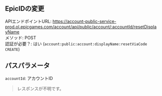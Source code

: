 ## EpicIDの変更

APIエンドポイントURL: https://account-public-service-prod.ol.epicgames.com/account/api/public/account/:accountId/resetDisplayName \
メソッド: POST \
認証が必要？: はい (`account:public:account:displayName:resetViaCode CREATE`)

## パスパラメータ

`accountId`: アカウントID

> レスポンスが不明です。
